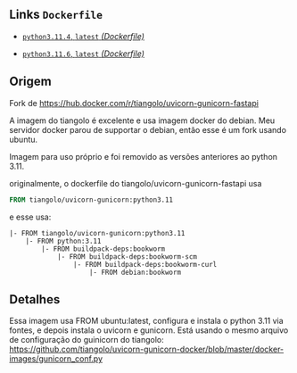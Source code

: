 
## Links `Dockerfile`

* [`python3.11.4`, `latest` _(Dockerfile)_](https://github.com/glacsius/uvicorn-gunicorn-fastapi-docker-ubuntu/blob/master/docker-images/python3.11.4.dockerfile)


* [`python3.11.6`, `latest` _(Dockerfile)_](https://github.com/glacsius/uvicorn-gunicorn-fastapi-docker-ubuntu/blob/master/docker-images/python3.11.6.dockerfile)


## Origem
Fork de https://hub.docker.com/r/tiangolo/uvicorn-gunicorn-fastapi

A imagem do tiangolo é excelente e usa imagem docker do debian. Meu servidor docker parou de supportar o debian, então esse é um fork usando ubuntu.

Imagem para uso próprio e foi removido as versões anteriores ao python 3.11.

originalmente, o dockerfile do tiangolo/uvicorn-gunicorn-fastapi usa 

```dockerfile
FROM tiangolo/uvicorn-gunicorn:python3.11
```

e esse usa:
 

    |- FROM tiangolo/uvicorn-gunicorn:python3.11
        |- FROM python:3.11
            |- FROM buildpack-deps:bookworm
                |- FROM buildpack-deps:bookworm-scm
                    |- FROM buildpack-deps:bookworm-curl
                        |- FROM debian:bookworm


## Detalhes
Essa imagem usa FROM ubuntu:latest, configura e instala o python 3.11 via fontes, e depois instala o uvicorn e gunicorn.
Está usando o mesmo arquivo de configuração do guinicorn do tiangolo: https://github.com/tiangolo/uvicorn-gunicorn-docker/blob/master/docker-images/gunicorn_conf.py


